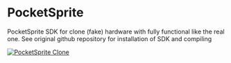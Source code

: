 # PocketSprite
PocketSprite SDK for clone (fake) hardware with fully functional like the real one.
See original github repository for installation of SDK and compiling

[![PocketSprite Clone](http://img.youtube.com/vi/klNdchh-2fg/0.jpg)](http://www.youtube.com/watch?v=klNdchh-2fg)
